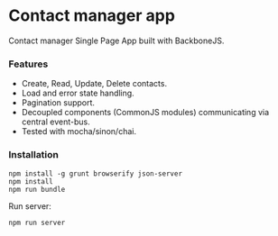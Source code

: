# Contact manager app

Contact manager Single Page App built with BackboneJS.

### Features
- Create, Read, Update, Delete contacts.
- Load and error state handling.
- Pagination support.
- Decoupled components (CommonJS modules)
  communicating via central event-bus.
- Tested with mocha/sinon/chai.

### Installation
```
npm install -g grunt browserify json-server 
npm install
npm run bundle 
```

Run server:
```
npm run server
```

